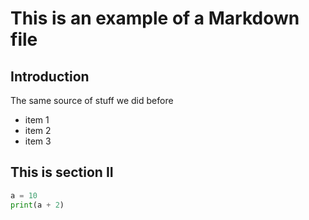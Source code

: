 # This is an example of a Markdown file

## Introduction

The same source of stuff we did before

+ item 1
+ item 2
+ item 3

## This is section II

```python
a = 10
print(a + 2)
```

